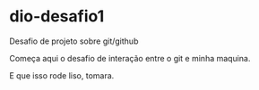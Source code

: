 # dio-desafio1
Desafio de projeto sobre git/github



Começa aqui o desafio de interação entre o git e minha maquina.

E que isso rode liso, tomara.
